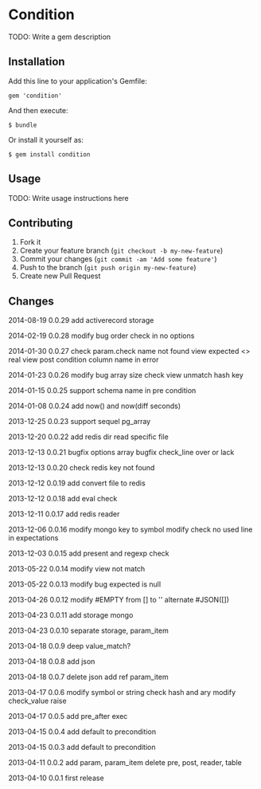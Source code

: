 # Condition

TODO: Write a gem description

## Installation

Add this line to your application's Gemfile:

    gem 'condition'

And then execute:

    $ bundle

Or install it yourself as:

    $ gem install condition

## Usage

TODO: Write usage instructions here

## Contributing

1. Fork it
2. Create your feature branch (`git checkout -b my-new-feature`)
3. Commit your changes (`git commit -am 'Add some feature'`)
4. Push to the branch (`git push origin my-new-feature`)
5. Create new Pull Request

## Changes

2014-08-19 0.0.29
add activerecord storage

2014-02-19 0.0.28
modify bug order check in no options

2014-01-30 0.0.27
check param.check name not found
view expected <> real
view post condition column name in error

2014-01-23 0.0.26
modify bug array size check
view unmatch hash key

2014-01-15 0.0.25
support schema name in pre condition

2014-01-08 0.0.24
add now() and now(diff seconds)

2013-12-25 0.0.23
support sequel pg_array

2013-12-20 0.0.22
add redis dir read specific file

2013-12-13 0.0.21
bugfix options array
bugfix check_line over or lack

2013-12-13 0.0.20
check redis key not found

2013-12-12 0.0.19
add convert file to redis

2013-12-12 0.0.18
add eval check

2013-12-11 0.0.17
add redis reader

2013-12-06 0.0.16
modify mongo key to symbol
modify check no used line in expectations

2013-12-03 0.0.15
add present and regexp check

2013-05-22 0.0.14
modify view not match

2013-05-22 0.0.13
modify bug expected is null

2013-04-26 0.0.12
modify #EMPTY from [] to ''
alternate #JSON([])

2013-04-23 0.0.11
add storage mongo

2013-04-23 0.0.10
separate storage, param_item

2013-04-18 0.0.9
deep value_match?

2013-04-18 0.0.8
add json

2013-04-18 0.0.7
delete json
add ref param_item

2013-04-17 0.0.6
modify symbol or string
check hash and ary
modify check_value raise

2013-04-17 0.0.5
add pre_after exec

2013-04-15 0.0.4
add default to precondition

2013-04-15 0.0.3
add default to precondition

2013-04-11 0.0.2
add param, param_item
delete pre, post, reader, table

2013-04-10 0.0.1
first release
